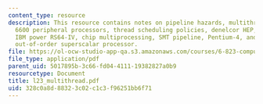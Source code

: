 ```yaml
---
content_type: resource
description: This resource contains notes on pipeline hazards, multithreading, CDC
  6600 peripheral processors, thread scheduling policies, denelcor HEP, MTA architecture,
  IBM power RS64-IV, chip multiprocessing, SMT pipeline, Pentium-4, and speculative,
  out-of-order superscalar processor.
file: https://ol-ocw-studio-app-qa.s3.amazonaws.com/courses/6-823-computer-system-architecture-fall-2005/328c0a8d88323c02c1c3f96251bb6f71_l23_multithread.pdf
file_type: application/pdf
parent_uid: 5017895b-3c66-fd04-4111-19382827a0b9
resourcetype: Document
title: l23_multithread.pdf
uid: 328c0a8d-8832-3c02-c1c3-f96251bb6f71
---
```

